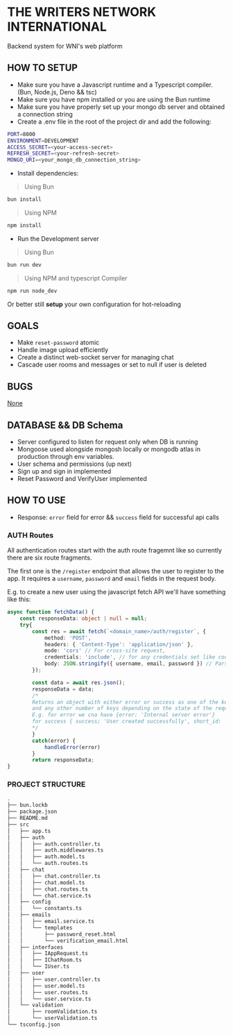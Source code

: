 # THE WRITERS NETWORK INTERNATIONAL
Backend system for WNI's web platform

## HOW TO SETUP
- Make sure you have a Javascript runtime and a Typescript compiler. (Bun, Node.js, Deno && tsc)
- Make sure you have npm installed or you are using the Bun runtime
- Make sure you have properly set up your mongo db server and obtained a connection string
- Create a .env file in the root of the project dir and add the following:
```sh
PORT=8000
ENVIRONMENT=DEVELOPMENT
ACCESS_SECRET=<your-access-secret>
REFRESH_SECRET=<your-refresh-secret>
MONGO_URI=<your_mongo_db_connection_string>
```
- Install dependencies:
> Using Bun
```sh
bun install
```
> Using NPM
```sh
npm install
```
- Run the Development server
> Using Bun
```sh
bun run dev
```
> Using NPM and typescript Compiler
```sh
npm run node_dev
```
Or better still **setup** your own configuration for hot-reloading
## GOALS

- Make `reset-password` atomic
- Handle image upload efficiently
- Create a distinct web-socket server for managing chat
- Cascade user rooms and messages or set to null if user is deleted

## BUGS
[None](https://adeyemiabiade.vercel.app)

## DATABASE && DB Schema

- Server configured to listen for request only when DB is running
- Mongoose used alongside mongosh locally or mongodb atlas in production through env variables.
- User schema and permissions (up next)
- Sign up and sign in implemented
- Reset Password and VerifyUser implemented

## HOW TO USE
- Response: `error` field for error && `success` field for successful api calls


### AUTH Routes
All authentication routes start with the auth route fragemnt like so currently there are six route fragments.

The first one is the `/register` endpoint that allows the user to register to the app.
It requires a `username`, `password` and `email` fields in the request body.

E.g. to create a new user using the javascript fetch API we'll have something like this:
```ts
async function fetchData() {
    const responseData: object | null = null;
    try{
        const res = await fetch(`<domain_name>/auth/register`, {
            method: 'POST',
            headers: { 'Content-Type': 'application/json' },
            mode: 'cors' // For cross-site request,
            credentials: 'include', // for any credentials set like cookie, though there is none for now.
            body: JSON.stringify({ username, email, password }) // Parse user data as json
        });

        const data = await res.json();
        responseData = data;
        /* 
        Returns an object with either error or success as one of the keys 
        and any other number of keys depending on the state of the request.
        E.g. for error we cna have {error: 'Internal server error'}
        for success { success; 'User created successfully', short_id: 'SDFH12hhxddeifAS803NSFIGFhsdf' }
        */
        }
        catch(error) {
            handleError(error)
        }
        return responseData;
}
```

### PROJECT STRUCTURE
```sh
.
├── bun.lockb
├── package.json
├── README.md
├── src
│   ├── app.ts
│   ├── auth
│   │   ├── auth.controller.ts
│   │   ├── auth.middlewares.ts
│   │   ├── auth.model.ts
│   │   └── auth.routes.ts
│   ├── chat
│   │   ├── chat.controller.ts
│   │   ├── chat.model.ts
│   │   ├── chat.routes.ts
│   │   └── chat.service.ts
│   ├── config
│   │   └── constants.ts
│   ├── emails
│   │   ├── email.service.ts
│   │   └── templates
│   │       ├── password_reset.html
│   │       └── verification_email.html
│   ├── interfaces
│   │   ├── IAppRequest.ts
│   │   ├── IChatRoom.ts
│   │   └── IUser.ts
│   ├── user
│   │   ├── user.controller.ts
│   │   ├── user.model.ts
│   │   ├── user.routes.ts
│   │   └── user.service.ts
│   └── validation
│       ├── roomValidation.ts
│       └── userValidation.ts
└── tsconfig.json

```
